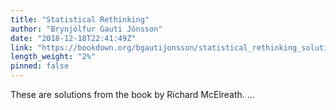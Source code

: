 ```yaml
---
title: "Statistical Rethinking"
author: "Brynjólfur Gauti Jónsson"
date: "2018-12-18T22:41:49Z"
link: "https://bookdown.org/bgautijonsson/statistical_rethinking_solutions/"
length_weight: "2%"
pinned: false
---
```


These are solutions from the book by Richard McElreath. ...
